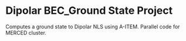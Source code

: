 # Dipolar BEC_Ground State Project
 Computes a ground state to Dipolar NLS using A-ITEM. Parallel code for MERCED cluster.
